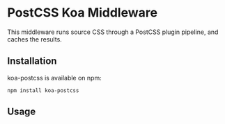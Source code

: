 # PostCSS Koa Middleware

This middleware runs source CSS through a PostCSS plugin pipeline, and caches the results.

## Installation

koa-postcss is available on npm:

```
npm install koa-postcss
```

## Usage


